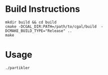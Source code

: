 # Build Instructions

    mkdir build && cd build
    cmake -DCGAL_DIR:PATH=/path/to/cgal/build  -DCMAKE_BUILD_TYPE="Release" ..
    make


# Usage

    ./partikler

